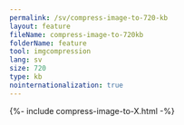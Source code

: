 ```yaml
---
permalink: /sv/compress-image-to-720-kb
layout: feature
fileName: compress-image-to-720kb
folderName: feature
tool: imgcompression
lang: sv
size: 720
type: kb
nointernationalization: true
---
```

{%- include compress-image-to-X.html -%}
      